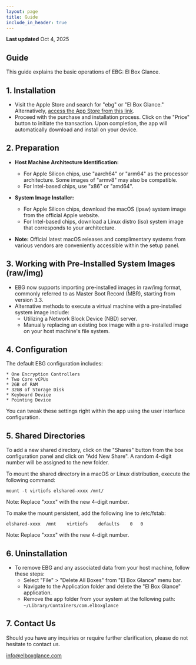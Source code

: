 ```yaml
---
layout: page
title: Guide
include_in_header: true
---
```


**Last updated**
Oct 4, 2025

## Guide
This guide explains the basic operations of EBG: El Box Glance.
<br>

## 1. Installation

* Visit the Apple Store and search for "ebg" or "El Box Glance." Alternatively, [access the App Store from this link](https://apps.apple.com/us/app/el-box-glance/id6449521968?mt=12&itsct=apps_box_badge&itscg=30200).
* Proceed with the purchase and installation process. Click on the "Price" button to initiate the transaction. Upon completion, the app will automatically download and install on your device.

## 2. Preparation

* **Host Machine Architecture Identification:**
    * For Apple Silicon chips, use "aarch64" or "arm64" as the processor architecture. Some images of "armv8" may also be compatible.
    * For Intel-based chips, use "x86" or "amd64".
* **System Image Installer:**
    * For Apple Silicon chips, download the macOS (ipsw) system image from the official Apple website.
    * For Intel-based chips, download a Linux distro (iso) system image that corresponds to your architecture.

* **Note:** Official latest macOS releases and complimentary systems from various vendors are conveniently accessible within the setup panel.

## 3. Working with Pre-Installed System Images (raw/img)

* EBG now supports importing pre-installed images in raw/img format, commonly referred to as Master Boot Record (MBR), starting from version 3.3.
* Alternative methods to execute a virtual machine with a pre-installed system image include:
    * Utilizing a Network Block Device (NBD) server.
    * Manually replacing an existing box image with a pre-installed image on your host machine's file system.

## 4. Configuration

The default EBG configuration includes:

    * One Encryption Controllers
    * Two Core vCPUs
    * 2GB of RAM
    * 32GB of Storage Disk
    * Keyboard Device
    * Pointing Device
    
You can tweak these settings right within the app using the user interface configuration.

## 5. Shared Directories

To add a new shared directory, click on the "Shares" button from the box configuration panel and click on "Add New Share". A random 4-digit number will be assigned to the new folder.

To mount the shared directory in a macOS or Linux distribution, execute the following command:

`mount -t virtiofs elshared-xxxx /mnt/`

Note: Replace "xxxx" with the new 4-digit number.

To make the mount persistent, add the following line to /etc/fstab:

`elshared-xxxx	/mnt	virtiofs	defaults	0	0`

Note: Replace "xxxx" with the new 4-digit number.

## 6. Uninstallation

* To remove EBG and any associated data from your host machine, follow these steps:
    * Select "File" > "Delete All Boxes" from "El Box Glance" menu bar.
    * Navigate to the Application folder and delete the "El Box Glance" application.
    * Remove the app folder from your system at the following path: `~/Library/Containers/com.elboxglance`
    
## 7. Contact Us

Should you have any inquiries or require further clarification, please do not hesitate to contact us.

info@elboxglance.com
